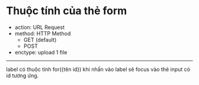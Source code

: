 # Thuộc tính của thẻ form

- action: URL Request
- method: HTTP Method
  - GET (default)
  - POST
- enctype: upload 1 file

---

label có thuộc tính for({tên id}) khi nhấn vào label sẽ focus vào thẻ input có id tương ứng.
